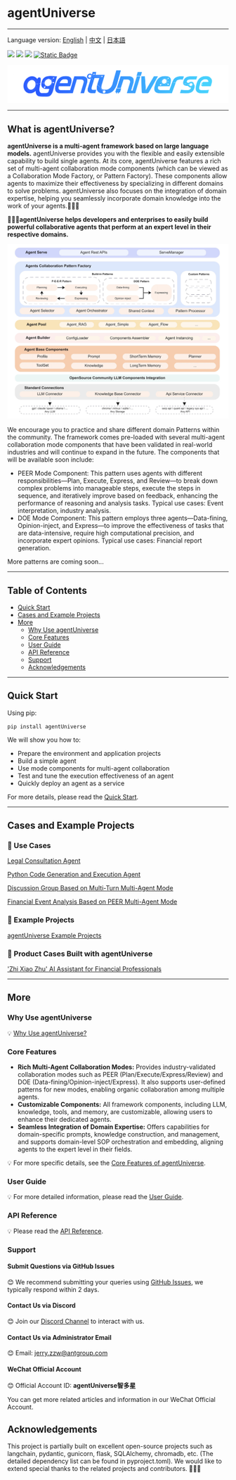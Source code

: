 # agentUniverse
****************************************
Language version: [English](./README.md) | [中文](./README_zh.md) | [日本語](./README_jp.md)

![](https://img.shields.io/badge/framework-agentUniverse-pink)
![](https://img.shields.io/badge/python-3.10%2B-blue?logo=Python)
[![](https://img.shields.io/badge/%20license-Apache--2.0-yellow)](LICENSE)
[![Static Badge](https://img.shields.io/badge/pypi-v0.0.9-blue?logo=pypi)](https://pypi.org/project/agentUniverse/)

![](docs/guidebook/_picture/logo_bar.jpg)
****************************************

## What is agentUniverse?

**agentUniverse is a multi-agent framework based on large language models.** agentUniverse provides you with the flexible and easily extensible capability to build single agents. At its core, agentUniverse features a rich set of multi-agent collaboration mode components (which can be viewed as a Collaboration Mode Factory, or Pattern Factory). These components allow agents to maximize their effectiveness by specializing in different domains to solve problems. agentUniverse also focuses on the integration of domain expertise, helping you seamlessly incorporate domain knowledge into the work of your agents.🎉🎉🎉

**🌈🌈🌈agentUniverse helps developers and enterprises to easily build powerful collaborative agents that perform at an expert level in their respective domains.**

![](docs/guidebook/_picture/agent_universe_framework_resize.jpg)

We encourage you to practice and share different domain Patterns within the community. The framework comes pre-loaded with several multi-agent collaboration mode components that have been validated in real-world industries and will continue to expand in the future. The components that will be available soon include:

* PEER Mode Component: This pattern uses agents with different responsibilities—Plan, Execute, Express, and Review—to break down complex problems into manageable steps, execute the steps in sequence, and iteratively improve based on feedback, enhancing the performance of reasoning and analysis tasks. Typical use cases: Event interpretation, industry analysis.
* DOE Mode Component: This pattern employs three agents—Data-fining, Opinion-inject, and Express—to improve the effectiveness of tasks that are data-intensive, require high computational precision, and incorporate expert opinions. Typical use cases: Financial report generation.

More patterns are coming soon...

****************************************
## Table of Contents
* [Quick Start](#Quick-Start)
* [Cases and Example Projects](#Cases-and-Example-Projects)
* [More](#More)
  * [Why Use agentUniverse](#Why-Use-agentUniverse)
  * [Core Features](#Core-Features)
  * [User Guide](#User-Guide)
  * [API Reference](#API-Reference)
  * [Support](#Support)
  * [Acknowledgements](#Acknowledgements)
****************************************
## Quick Start
Using pip:
```shell
pip install agentUniverse
```

We will show you how to:

* Prepare the environment and application projects
* Build a simple agent
* Use mode components for multi-agent collaboration
* Test and tune the execution effectiveness of an agent
* Quickly deploy an agent as a service

For more details, please read the [Quick Start](./docs/guidebook/en/1_3_Quick_Start.md).

****************************************
## Cases and Example Projects
### 🌟 Use Cases
[Legal Consultation Agent](./docs/guidebook/en/7_1_1_Legal_Consultation_Case.md)

[Python Code Generation and Execution Agent](./docs/guidebook/en/7_1_1_Python_Auto_Runner.md)

[Discussion Group Based on Multi-Turn Multi-Agent Mode](./docs/guidebook/en/6_2_1_Discussion_Group.md)

[Financial Event Analysis Based on PEER Multi-Agent Mode](./docs/guidebook/en/6_4_1_Financial_Event_Analysis_Case.md)

### 🌟 Example Projects
[agentUniverse Example Projects](sample_standard_app)

### 🌟 Product Cases Built with agentUniverse
['Zhi Xiao Zhu' AI Assistant for Financial Professionals](https://zhu.alipay.com/)
****************************************
## More
### Why Use agentUniverse
💡 [Why Use agentUniverse?](./docs/guidebook/en/1_Why_Use_agentUniverse.md)

### Core Features

* **Rich Multi-Agent Collaboration Modes:** Provides industry-validated collaboration modes such as PEER (Plan/Execute/Express/Review) and DOE (Data-fining/Opinion-inject/Express). It also supports user-defined patterns for new modes, enabling organic collaboration among multiple agents.
* **Customizable Components:** All framework components, including LLM, knowledge, tools, and memory, are customizable, allowing users to enhance their dedicated agents.
* **Seamless Integration of Domain Expertise:** Offers capabilities for domain-specific prompts, knowledge construction, and management, and supports domain-level SOP orchestration and embedding, aligning agents to the expert level in their fields.

💡 For more specific details, see the [Core Features of agentUniverse](./docs/guidebook/en/1_Core_Features.md).

### User Guide
💡 For more detailed information, please read the [User Guide](./docs/guidebook/en/0_index.md).

### API Reference
💡 Please read the [API Reference](https://agentuniverse.readthedocs.io/en/latest/).

### Support
#### Submit Questions via GitHub Issues
😊 We recommend submitting your queries using [GitHub Issues](https://github.com/alipay/agentUniverse/issues), we typically respond within 2 days.

#### Contact Us via Discord
😊 Join our [Discord Channel](https://discord.gg/DHFcdkWAhn) to interact with us.

#### Contact Us via Administrator Email
😊 Email: [jerry.zzw@antgroup.com](mailto:jerry.zzw@antgroup.com)

#### WeChat Official Account

😊 Official Account ID: **agentUniverse智多星** 

You can get more related articles and information in our WeChat Official Account.

## Acknowledgements
This project is partially built on excellent open-source projects such as langchain, pydantic, gunicorn, flask, SQLAlchemy, chromadb, etc. (The detailed dependency list can be found in pyproject.toml). We would like to extend special thanks to the related projects and contributors. 🙏🙏🙏
